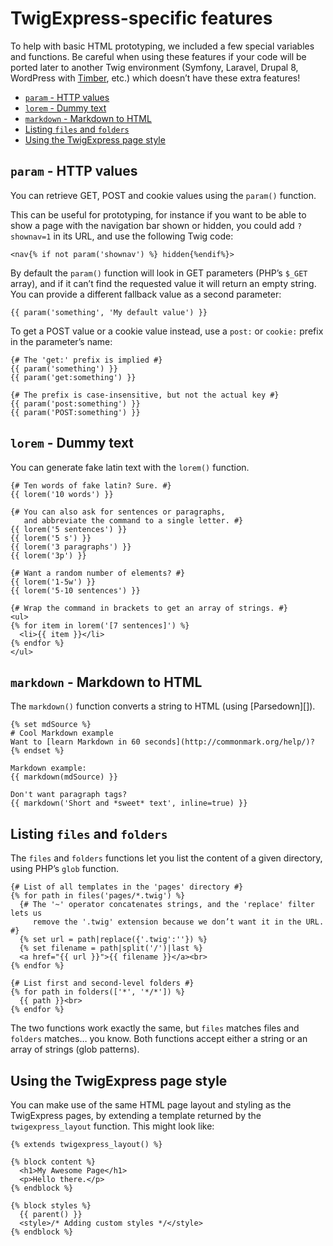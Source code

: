 TwigExpress-specific features
=============================

To help with basic HTML prototyping, we included a few special variables and functions. Be careful when using these features if your code will be ported later to another Twig environment (Symfony, Laravel, Drupal 8, WordPress with [Timber](http://upstatement.com/timber/), etc.) which doesn’t have these extra features!

- [`param` - HTTP values](#param-http-values)
- [`lorem` - Dummy text](#lorem-dummy-text)
- [`markdown` - Markdown to HTML](#markdown-markdown-to-html)
- [Listing `files` and `folders`](#listing-files-and-folders)
- [Using the TwigExpress page style](#using-the-twigexpress-page-style)


`param` - HTTP values
---------------------

You can retrieve GET, POST and cookie values using the `param()` function.

This can be useful for prototyping, for instance if you want to be able to show a page with the navigation bar shown or hidden, you could add `?shownav=1` in its URL, and use the following Twig code:

```twig
<nav{% if not param('shownav') %} hidden{%endif%}>
```

By default the `param()` function will look in GET parameters (PHP’s `$_GET` array), and if it can’t find the requested value it will return an empty string. You can provide a different fallback value as a second parameter:

```twig
{{ param('something', 'My default value') }}
```

To get a POST value or a cookie value instead, use a `post:` or `cookie:` prefix in the parameter’s name:

```twig
{# The 'get:' prefix is implied #}
{{ param('something') }}
{{ param('get:something') }}

{# The prefix is case-insensitive, but not the actual key #}
{{ param('post:something') }}
{{ param('POST:something') }}
```


`lorem` - Dummy text
--------------------

You can generate fake latin text with the `lorem()` function.

```twig
{# Ten words of fake latin? Sure. #}
{{ lorem('10 words') }}

{# You can also ask for sentences or paragraphs,
   and abbreviate the command to a single letter. #}
{{ lorem('5 sentences') }}
{{ lorem('5 s') }}
{{ lorem('3 paragraphs') }}
{{ lorem('3p') }}

{# Want a random number of elements? #}
{{ lorem('1-5w') }}
{{ lorem('5-10 sentences') }}

{# Wrap the command in brackets to get an array of strings. #}
<ul>
{% for item in lorem('[7 sentences]') %}
  <li>{{ item }}</li>
{% endfor %}
</ul>
```


`markdown` - Markdown to HTML
-----------------------------

The `markdown()` function converts a string to HTML (using [Parsedown][]).

```twig
{% set mdSource %}
# Cool Markdown example
Want to [learn Markdown in 60 seconds](http://commonmark.org/help/)?
{% endset %}

Markdown example:
{{ markdown(mdSource) }}

Don't want paragraph tags?
{{ markdown('Short and *sweet* text', inline=true) }}
```

Listing `files` and `folders`
-----------------------------

The `files` and `folders` functions let you list the content of a given directory, using PHP’s `glob` function.

```twig
{# List of all templates in the 'pages' directory #}
{% for path in files('pages/*.twig') %}
  {# The '~' operator concatenates strings, and the 'replace' filter lets us
     remove the '.twig' extension because we don’t want it in the URL. #}
  {% set url = path|replace({'.twig':''}) %}
  {% set filename = path|split('/')|last %}
  <a href="{{ url }}">{{ filename }}</a><br>
{% endfor %}

{# List first and second-level folders #}
{% for path in folders(['*', '*/*']) %}
  {{ path }}<br>
{% endfor %}
```

The two functions work exactly the same, but `files` matches files and `folders` matches… you know. Both functions accept either a string or an array of strings (glob patterns).


Using the TwigExpress page style
--------------------------------

You can make use of the same HTML page layout and styling as the TwigExpress pages, by extending a template returned by the `twigexpress_layout` function. This might look like:

```twig
{% extends twigexpress_layout() %}

{% block content %}
  <h1>My Awesome Page</h1>
  <p>Hello there.</p>
{% endblock %}

{% block styles %}
  {{ parent() }}
  <style>/* Adding custom styles */</style>
{% endblock %}
```
